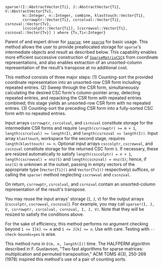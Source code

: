 ```
sparse!(I::AbstractVector{Ti}, J::AbstractVector{Ti}, V::AbstractVector{Tv},
        m::Integer, n::Integer, combine, klasttouch::Vector{Ti},
        csrrowptr::Vector{Ti}, csrcolval::Vector{Ti}, csrnzval::Vector{Tv},
        [csccolptr::Vector{Ti}], [cscrowval::Vector{Ti}, cscnzval::Vector{Tv}] ) where {Tv,Ti<:Integer}
```

Parent of and expert driver for [`sparse`](@ref); see [`sparse`](@ref) for basic usage. This method allows the user to provide preallocated storage for `sparse`'s intermediate objects and result as described below. This capability enables more efficient successive construction of [`SparseMatrixCSC`](@ref)s from coordinate representations, and also enables extraction of an unsorted-column representation of the result's transpose at no additional cost.

This method consists of three major steps: (1) Counting-sort the provided coordinate representation into an unsorted-row CSR form including repeated entries. (2) Sweep through the CSR form, simultaneously calculating the desired CSC form's column-pointer array, detecting repeated entries, and repacking the CSR form with repeated entries combined; this stage yields an unsorted-row CSR form with no repeated entries. (3) Counting-sort the preceding CSR form into a fully-sorted CSC form with no repeated entries.

Input arrays `csrrowptr`, `csrcolval`, and `csrnzval` constitute storage for the intermediate CSR forms and require `length(csrrowptr) >= m + 1`, `length(csrcolval) >= length(I)`, and `length(csrnzval >= length(I))`. Input array `klasttouch`, workspace for the second stage, requires `length(klasttouch) >= n`. Optional input arrays `csccolptr`, `cscrowval`, and `cscnzval` constitute storage for the returned CSC form `S`. If necessary, these are resized automatically to satisfy `length(csccolptr) = n + 1`, `length(cscrowval) = nnz(S)` and `length(cscnzval) = nnz(S)`; hence, if `nnz(S)` is unknown at the outset, passing in empty vectors of the appropriate type (`Vector{Ti}()` and `Vector{Tv}()` respectively) suffices, or calling the `sparse!` method neglecting `cscrowval` and `cscnzval`.

On return, `csrrowptr`, `csrcolval`, and `csrnzval` contain an unsorted-column representation of the result's transpose.

You may reuse the input arrays' storage (`I`, `J`, `V`) for the output arrays (`csccolptr`, `cscrowval`, `cscnzval`). For example, you may call `sparse!(I, J, V, csrrowptr, csrcolval, csrnzval, I, J, V)`. Note that they will be resized to satisfy the conditions above.

For the sake of efficiency, this method performs no argument checking beyond `1 <= I[k] <= m` and `1 <= J[k] <= n`. Use with care. Testing with `--check-bounds=yes` is wise.

This method runs in `O(m, n, length(I))` time. The HALFPERM algorithm described in F. Gustavson, "Two fast algorithms for sparse matrices: multiplication and permuted transposition," ACM TOMS 4(3), 250-269 (1978) inspired this method's use of a pair of counting sorts.
